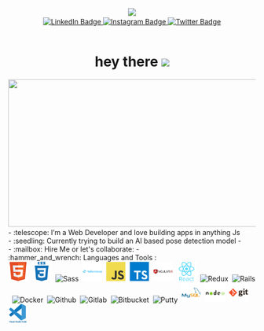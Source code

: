 <div id="header" align="center">
  <img src="https://media.giphy.com/media/S0zHxjax3DbJm/giphy.gif" width="500"/>
</div>
<div id="badges" align="center">
  <a href="https://in.linkedin.com/in/faraz-nisar-17790a151">
    <img src="https://img.shields.io/badge/LinkedIn-blue?style=for-the-badge&logo=linkedin&logoColor=white" alt="LinkedIn Badge"/>
  </a>
  <a href="https://www.instagram.com/faraznisar/">
    <img src="https://img.shields.io/badge/instagram-blue?style=for-the-badge&logo=linkedin&logoColor=white" alt="Instagram Badge"/>
  </a>
  <a href="https://twitter.com/farazshh">
    <img src="https://img.shields.io/badge/Twitter-blue?style=for-the-badge&logo=twitter&logoColor=white" alt="Twitter Badge"/>
  </a>
</div>
<div align="center">
<img src="https://komarev.com/ghpvc/?username=faraznisar&style=flat-square&color=blue" alt=""/>
 </div>
<h1 align="center">
  hey there
  <img src="https://media.giphy.com/media/hvRJCLFzcasrR4ia7z/giphy.gif" width="30px"/>
</h1>
<div align="center">
  <img src="https://media.giphy.com/media/dWesBcTLavkZuG35MI/giphy.gif" width="600" height="300"/>
</div>
- :telescope: I’m a Web Developer and love building apps in anything Js
</br>
- :seedling: Currently trying to build an AI based pose detection model
- </br>
- :mailbox: Hire Me or let's collaborate: 
- </br>
:hammer_and_wrench: Languages and Tools :
<div>
  <img src="https://github.com/devicons/devicon/blob/master/icons/html5/html5-original.svg" title="HTML5" alt="HTML" width="40" height="40"/>&nbsp;
  <img src="https://github.com/devicons/devicon/blob/master/icons/css3/css3-plain-wordmark.svg"  title="CSS3" alt="CSS" width="40" height="40"/>&nbsp;
  <img src="https://github.com/devicons/devicon/blob/master/icons/sass/sass-plain-wordmark.svg"  title="Sass" alt="Sass" width="40" height="40"/>&nbsp;
  <img src="https://github.com/devicons/devicon/blob/master/icons/tailwindcss/tailwindcss-plain-wordmark.svg"  title="Tailwindcss" alt="Tailwindcss" width="40" height="40"/>&nbsp;
  <img src="https://github.com/devicons/devicon/blob/master/icons/javascript/javascript-original.svg" title="JavaScript" alt="JavaScript" width="40" height="40"/>&nbsp;
  <img src="https://github.com/devicons/devicon/blob/master/icons/typescript/typescript-original.svg" title="Typescript" alt="Typescript" width="40" height="40"/>&nbsp;
  <img src="https://github.com/devicons/devicon/blob/master/icons/angularjs/angularjs-original-wordmark.svg" title="Angular" alt="Angular" width="40" height="40"/>&nbsp;
  <img src="https://github.com/devicons/devicon/blob/master/icons/react/react-original-wordmark.svg" title="React" alt="React" width="40" height="40"/>&nbsp;
  <img src="https://github.com/devicons/devicon/blob/master/icons/redux/redux-original-wordmark.svg" title="Redux" alt="Redux " width="40" height="40"/>&nbsp;
  <img src="https://github.com/devicons/devicon/tree/master/icons/rails/rails-original-wordmark.svg" title="Rails" alt="Rails " width="40" height="40"/>&nbsp;
  <img src="https://github.com/devicons/devicon/tree/master/icons/docker/docker-original-wordmark.svg" title="Docker" alt="Docker " width="40" height="40"/>&nbsp;
  <img src="https://github.com/devicons/devicon/tree/master/icons/github/github-original-wordmark.svg" title="Github" alt="Github " width="40" height="40"/>&nbsp;
  <img src="https://github.com/devicons/devicon/tree/master/icons/gitlab/gitlab-original-wordmark.svg" title="Gitlab" alt="Gitlab " width="40" height="40"/>&nbsp;
  <img src="https://github.com/devicons/devicon/tree/master/icons/bitbucket/bitbucket-original-wordmark.svg" title="Bitbucket" alt="Bitbucket " width="40" height="40"/>&nbsp;
  <img src="https://github.com/devicons/devicon/tree/master/icons/putty/putty-original-wordmark.svg" title="Putty" alt="Putty " width="40" height="40"/>&nbsp;
  <img src="https://github.com/devicons/devicon/blob/master/icons/mysql/mysql-original-wordmark.svg" title="MySQL"  alt="MySQL" width="40" height="40"/>&nbsp;
  <img src="https://github.com/devicons/devicon/blob/master/icons/nodejs/nodejs-original-wordmark.svg" title="NodeJS" alt="NodeJS" width="40" height="40"/>&nbsp;
  <img src="https://github.com/devicons/devicon/blob/master/icons/git/git-original-wordmark.svg" title="Git" alt="Git" width="40" height="40"/>
  <img src="https://github.com/devicons/devicon/blob/master/icons/vscode/vscode-original-wordmark.svg" title="Vscode" alt="Vscode" width="40" height="40"/>
</div>

<!--
**faraznisar/faraznisar** is a ✨ _special_ ✨ repository because its `README.md` (this file) appears on your GitHub profile.

Here are some ideas to get you started:

- 🔭 I’m currently working on ...
- 🌱 I’m currently learning ...
- 👯 I’m looking to collaborate on ...
- 🤔 I’m looking for help with ...
- 💬 Ask me about ...
- 📫 How to reach me: ...
- 😄 Pronouns: ...
- ⚡ Fun fact: ...
-->
